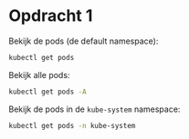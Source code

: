 # Opdracht 1

Bekijk de pods (de default namespace):
```sh
kubectl get pods
```

Bekijk alle pods:
```sh
kubectl get pods -A
```

Bekijk de pods in de `kube-system` namespace:
```sh
kubectl get pods -n kube-system
```

